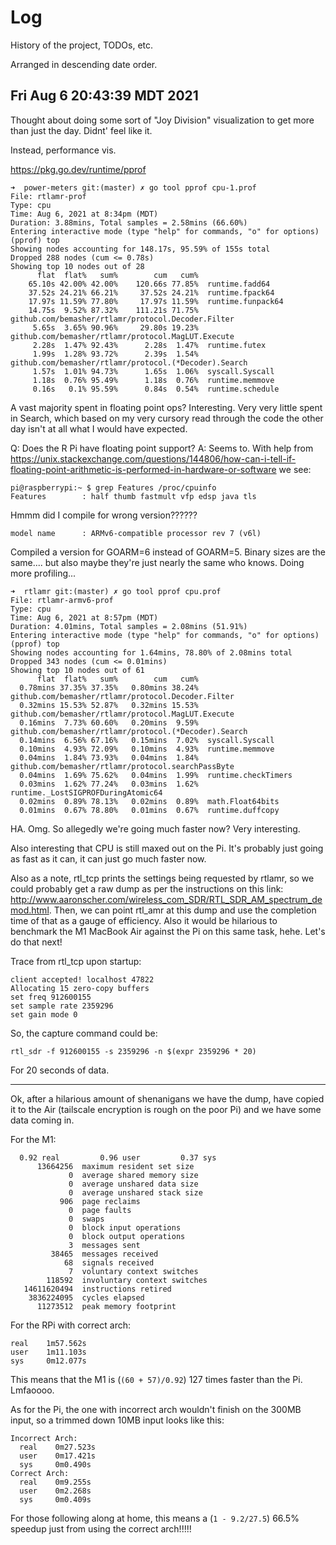# Log

History of the project, TODOs, etc.

Arranged in descending date order.

## Fri Aug  6 20:43:39 MDT 2021

Thought about doing some sort of "Joy Division" visualization to get more than just the day. Didnt' feel like it.

Instead, performance vis.

https://pkg.go.dev/runtime/pprof

```
➜  power-meters git:(master) ✗ go tool pprof cpu-1.prof
File: rtlamr-prof
Type: cpu
Time: Aug 6, 2021 at 8:34pm (MDT)
Duration: 3.88mins, Total samples = 2.58mins (66.60%)
Entering interactive mode (type "help" for commands, "o" for options)
(pprof) top
Showing nodes accounting for 148.17s, 95.59% of 155s total
Dropped 288 nodes (cum <= 0.78s)
Showing top 10 nodes out of 28
      flat  flat%   sum%        cum   cum%
    65.10s 42.00% 42.00%    120.66s 77.85%  runtime.fadd64
    37.52s 24.21% 66.21%     37.52s 24.21%  runtime.fpack64
    17.97s 11.59% 77.80%     17.97s 11.59%  runtime.funpack64
    14.75s  9.52% 87.32%    111.21s 71.75%  github.com/bemasher/rtlamr/protocol.Decoder.Filter
     5.65s  3.65% 90.96%     29.80s 19.23%  github.com/bemasher/rtlamr/protocol.MagLUT.Execute
     2.28s  1.47% 92.43%      2.28s  1.47%  runtime.futex
     1.99s  1.28% 93.72%      2.39s  1.54%  github.com/bemasher/rtlamr/protocol.(*Decoder).Search
     1.57s  1.01% 94.73%      1.65s  1.06%  syscall.Syscall
     1.18s  0.76% 95.49%      1.18s  0.76%  runtime.memmove
     0.16s   0.1% 95.59%      0.84s  0.54%  runtime.schedule
```

A vast majority spent in floating point ops? Interesting. Very very little spent in Search, which based on my very cursory read through the code the other day isn't at all what I would have expected.

Q: Does the R Pi have floating point support?
A: Seems to. With help from https://unix.stackexchange.com/questions/144806/how-can-i-tell-if-floating-point-arithmetic-is-performed-in-hardware-or-software we see:

```
pi@raspberrypi:~ $ grep Features /proc/cpuinfo
Features        : half thumb fastmult vfp edsp java tls
```

Hmmm did I compile for wrong version??????

```
model name      : ARMv6-compatible processor rev 7 (v6l)
```

Compiled a version for GOARM=6 instead of GOARM=5. Binary sizes are the same.... but also maybe they're just nearly the same who knows. Doing more profiling...

```
➜  rtlamr git:(master) ✗ go tool pprof cpu.prof
File: rtlamr-armv6-prof
Type: cpu
Time: Aug 6, 2021 at 8:57pm (MDT)
Duration: 4.01mins, Total samples = 2.08mins (51.91%)
Entering interactive mode (type "help" for commands, "o" for options)
(pprof) top
Showing nodes accounting for 1.64mins, 78.80% of 2.08mins total
Dropped 343 nodes (cum <= 0.01mins)
Showing top 10 nodes out of 61
      flat  flat%   sum%        cum   cum%
  0.78mins 37.35% 37.35%   0.80mins 38.24%  github.com/bemasher/rtlamr/protocol.Decoder.Filter
  0.32mins 15.53% 52.87%   0.32mins 15.53%  github.com/bemasher/rtlamr/protocol.MagLUT.Execute
  0.16mins  7.73% 60.60%   0.20mins  9.59%  github.com/bemasher/rtlamr/protocol.(*Decoder).Search
  0.14mins  6.56% 67.16%   0.15mins  7.02%  syscall.Syscall
  0.10mins  4.93% 72.09%   0.10mins  4.93%  runtime.memmove
  0.04mins  1.84% 73.93%   0.04mins  1.84%  github.com/bemasher/rtlamr/protocol.searchPassByte
  0.04mins  1.69% 75.62%   0.04mins  1.99%  runtime.checkTimers
  0.03mins  1.62% 77.24%   0.03mins  1.62%  runtime._LostSIGPROFDuringAtomic64
  0.02mins  0.89% 78.13%   0.02mins  0.89%  math.Float64bits
  0.01mins  0.67% 78.80%   0.01mins  0.67%  runtime.duffcopy
```

HA. Omg. So allegedly we're going much faster now? Very interesting.

Also interesting that CPU is still maxed out on the Pi. It's probably just going as fast as it can, it can just go much faster now.

Also as a note, rtl_tcp prints the settings being requested by rtlamr, so we could probably get a raw dump as per the instructions on this link: http://www.aaronscher.com/wireless_com_SDR/RTL_SDR_AM_spectrum_demod.html. Then, we can point rtl_amr at this dump and use the completion time of that as a gauge of efficiency. Also it would be hilarious to benchmark the M1 MacBook Air against the Pi on this same task, hehe. Let's do that next!

Trace from rtl_tcp upon startup:

```
client accepted! localhost 47822
Allocating 15 zero-copy buffers
set freq 912600155
set sample rate 2359296
set gain mode 0
```

So, the capture command could be:

```
rtl_sdr -f 912600155 -s 2359296 -n $(expr 2359296 * 20)
```

For 20 seconds of data.

---

Ok, after a hilarious amount of shenanigans we have the dump, have copied it to the Air (tailscale encryption is rough on the poor Pi) and we have some data coming in.

For the M1:

```
  0.92 real         0.96 user         0.37 sys
      13664256  maximum resident set size
             0  average shared memory size
             0  average unshared data size
             0  average unshared stack size
           906  page reclaims
             0  page faults
             0  swaps
             0  block input operations
             0  block output operations
             3  messages sent
         38465  messages received
            68  signals received
             7  voluntary context switches
        118592  involuntary context switches
   14611620494  instructions retired
    3836224095  cycles elapsed
      11273512  peak memory footprint
```

For the RPi with correct arch:

```
real    1m57.562s
user    1m11.103s
sys     0m12.077s
```

This means that the M1 is (`(60 + 57)/0.92`) 127 times faster than the Pi. Lmfaoooo.

As for the Pi, the one with incorrect arch wouldn't finish on the 300MB input, so a trimmed down 10MB input looks like this:

```
Incorrect Arch:
  real    0m27.523s
  user    0m17.421s
  sys     0m0.490s
Correct Arch:
  real    0m9.255s
  user    0m2.268s
  sys     0m0.409s
```

For those following along at home, this means a (`1 - 9.2/27.5`) 66.5% speedup just from using the correct arch!!!!!


